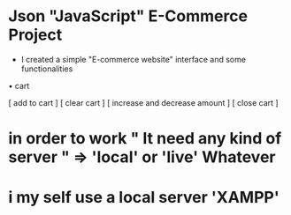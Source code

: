 #  Json "JavaScript" E-Commerce Project

*  I created a simple "E-commerce website" interface and some functionalities  

•  cart

   [ add to cart ]
   [ clear cart  ]
   [ increase and decrease amount ]
   [ close cart ]

#  in order to work " It need any kind of server " => 'local' or 'live' Whatever
#  i my self use a local server 'XAMPP'
  